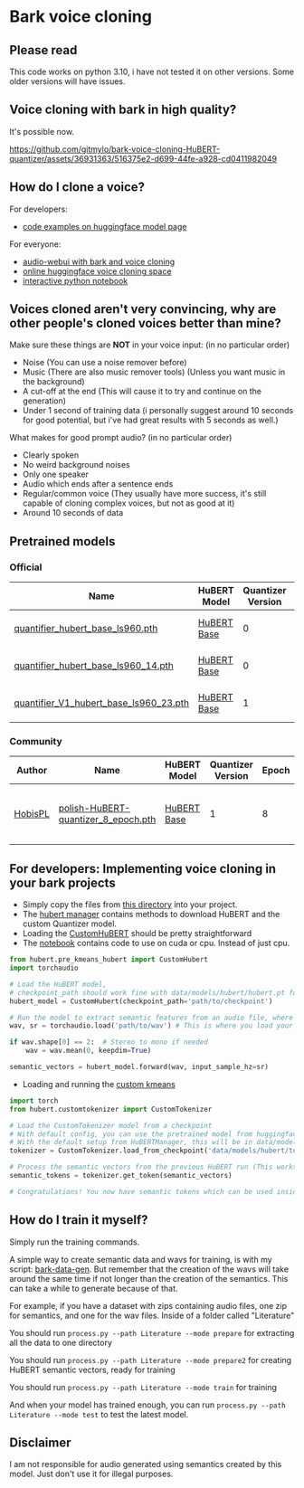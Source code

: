 # Bark voice cloning

## Please read
This code works on python 3.10, i have not tested it on other versions. Some older versions will have issues.

## Voice cloning with bark in high quality?
It's possible now.

https://github.com/gitmylo/bark-voice-cloning-HuBERT-quantizer/assets/36931363/516375e2-d699-44fe-a928-cd0411982049



## How do I clone a voice?
For developers:
* [code examples on huggingface model page](https://huggingface.co/GitMylo/bark-voice-cloning)

For everyone:
* [audio-webui with bark and voice cloning](https://github.com/gitmylo/audio-webui)
* [online huggingface voice cloning space](https://huggingface.co/spaces/GitMylo/bark-voice-cloning)
* [interactive python notebook](notebook.ipynb)

## Voices cloned aren't very convincing, why are other people's cloned voices better than mine?
Make sure these things are **NOT** in your voice input: (in no particular order)
* Noise (You can use a noise remover before)
* Music (There are also music remover tools) (Unless you want music in the background)
* A cut-off at the end (This will cause it to try and continue on the generation)
* Under 1 second of training data (i personally suggest around 10 seconds for good potential, but i've had great results with 5 seconds as well.)

What makes for good prompt audio? (in no particular order)
* Clearly spoken
* No weird background noises
* Only one speaker
* Audio which ends after a sentence ends
* Regular/common voice (They usually have more success, it's still capable of cloning complex voices, but not as good at it)
* Around 10 seconds of data

## Pretrained models
### Official

| Name                                                                                                                                         | HuBERT Model                                                              | Quantizer Version | Epoch | Language | Dataset                                                                                          |
|----------------------------------------------------------------------------------------------------------------------------------------------|---------------------------------------------------------------------------|-------------------|-------|----------|--------------------------------------------------------------------------------------------------|
| [quantifier_hubert_base_ls960.pth](https://huggingface.co/GitMylo/bark-voice-cloning/blob/main/quantifier_hubert_base_ls960.pth)             | [HuBERT Base](https://dl.fbaipublicfiles.com/hubert/hubert_base_ls960.pt) | 0                 | 3     | ENG      | [GitMylo/bark-semantic-training](https://huggingface.co/datasets/GitMylo/bark-semantic-training) |
| [quantifier_hubert_base_ls960_14.pth](https://huggingface.co/GitMylo/bark-voice-cloning/blob/main/quantifier_hubert_base_ls960_14.pth)       | [HuBERT Base](https://dl.fbaipublicfiles.com/hubert/hubert_base_ls960.pt) | 0                 | 14    | ENG      | [GitMylo/bark-semantic-training](https://huggingface.co/datasets/GitMylo/bark-semantic-training) |
| [quantifier_V1_hubert_base_ls960_23.pth](https://huggingface.co/GitMylo/bark-voice-cloning/blob/main/quantifier_V1_hubert_base_ls960_23.pth) | [HuBERT Base](https://dl.fbaipublicfiles.com/hubert/hubert_base_ls960.pt) | 1                 | 23    | ENG      | [GitMylo/bark-semantic-training](https://huggingface.co/datasets/GitMylo/bark-semantic-training) |

### Community

| Author                                | Name                                                                                                                                                         | HuBERT Model                                                              | Quantizer Version | Epoch | Language | Dataset                                                                                                            |
|---------------------------------------|--------------------------------------------------------------------------------------------------------------------------------------------------------------|---------------------------------------------------------------------------|-------------------|-------|----------|--------------------------------------------------------------------------------------------------------------------|
| [HobisPL](https://github.com/HobisPL) | [polish-HuBERT-quantizer_8_epoch.pth](https://huggingface.co/Hobis/bark-voice-cloning-polish-HuBERT-quantizer/blob/main/polish-HuBERT-quantizer_8_epoch.pth) | [HuBERT Base](https://dl.fbaipublicfiles.com/hubert/hubert_base_ls960.pt) | 1                 | 8     | POL      | [Hobis/bark-polish-semantic-wav-training](https://huggingface.co/datasets/Hobis/bark-polish-semantic-wav-training) |


## For developers: Implementing voice cloning in your bark projects
* Simply copy the files from [this directory](https://github.com/gitmylo/bark-voice-cloning-HuBERT-quantizer/tree/master/hubert) into your project.
* The [hubert manager](https://github.com/gitmylo/bark-voice-cloning-HuBERT-quantizer/blob/master/hubert/hubert_manager.py) contains methods to download HuBERT and the custom Quantizer model.
* Loading the [CustomHuBERT](https://github.com/gitmylo/bark-voice-cloning-HuBERT-quantizer/blob/master/hubert/pre_kmeans_hubert.py) should be pretty straightforward
* The [notebook](notebook.ipynb) contains code to use on cuda or cpu. Instead of just cpu.
```python
from hubert.pre_kmeans_hubert import CustomHubert
import torchaudio

# Load the HuBERT model,
# checkpoint_path should work fine with data/models/hubert/hubert.pt for the default config
hubert_model = CustomHubert(checkpoint_path='path/to/checkpoint')

# Run the model to extract semantic features from an audio file, where wav is your audio file
wav, sr = torchaudio.load('path/to/wav') # This is where you load your wav, with soundfile or torchaudio for example

if wav.shape[0] == 2:  # Stereo to mono if needed
    wav = wav.mean(0, keepdim=True)

semantic_vectors = hubert_model.forward(wav, input_sample_hz=sr)
```
* Loading and running the [custom kmeans](https://github.com/gitmylo/bark-voice-cloning-HuBERT-quantizer)

```python
import torch
from hubert.customtokenizer import CustomTokenizer

# Load the CustomTokenizer model from a checkpoint
# With default config, you can use the pretrained model from huggingface
# With the default setup from HuBERTManager, this will be in data/models/hubert/tokenizer.pth
tokenizer = CustomTokenizer.load_from_checkpoint('data/models/hubert/tokenizer.pth')  # Automatically uses the right layers

# Process the semantic vectors from the previous HuBERT run (This works in batches, so you can send the entire HuBERT output)
semantic_tokens = tokenizer.get_token(semantic_vectors)

# Congratulations! You now have semantic tokens which can be used inside of a speaker prompt file.
```

## How do I train it myself?
Simply run the training commands.

A simple way to create semantic data and wavs for training, is with my script: [bark-data-gen](https://github.com/gitmylo/bark-data-gen). But remember that the creation of the wavs will take around the same time if not longer than the creation of the semantics. This can take a while to generate because of that.

For example, if you have a dataset with zips containing audio files, one zip for semantics, and one for the wav files. Inside of a folder called "Literature"

You should run `process.py --path Literature --mode prepare` for extracting all the data to one directory

You should run `process.py --path Literature --mode prepare2` for creating HuBERT semantic vectors, ready for training

You should run `process.py --path Literature --mode train` for training

And when your model has trained enough, you can run `process.py --path Literature --mode test` to test the latest model.

## Disclaimer
I am not responsible for audio generated using semantics created by this model. Just don't use it for illegal purposes.

